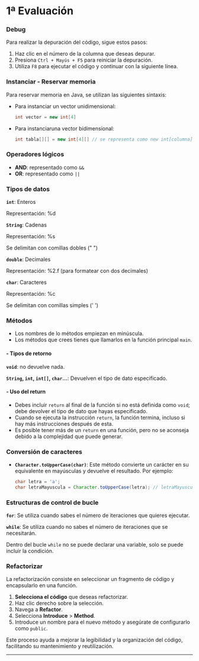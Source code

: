 # 1ª Evaluación

### Debug

Para realizar la depuración del código, sigue estos pasos:
1. Haz clic en el número de la columna que deseas depurar.
2. Presiona `Ctrl + Mayús + F5` para reiniciar la depuración.
3. Utiliza `F8` para ejecutar el código y continuar con la siguiente línea.

### Instanciar - Reservar memoria

Para reservar memoria en Java, se utilizan las siguientes sintaxis:

- Para instanciar un vector unidimensional:
  ```java
  int vector = new int[4]
- Para instanciaruna vector bidimensional:
  ```java
  int tabla[][] = new int[4][] // se representa como new int[columna][fila]

### Operadores lógicos

- **AND**: representado como `&&`
- **OR**: representado como `||`

### Tipos de datos

**`int`**: Enteros

Representación: %d

**`String`**: Cadenas

Representación: %s 

Se delimitan con comillas dobles (" ")

**`double`**: Decimales 

Representación: %2.f (para formatear con dos decimales)

**`char`**: Caracteres

Representación: %c 

Se delimitan con comillas simples (' ')

### Métodos

- Los nombres de lo métodos empiezan en minúscula.
- Los métodos que crees tienes que llamarlos en la función principal `main`.

#### -  Tipos de retorno

**`void`**: no devuelve nada.

**`String`, `int`, `int[]`, `char`...**: Devuelven el tipo de dato especificado.

#### -  Uso del return

- Debes incluir `return` al final de la función si no está definida como `void`; debe devolver el tipo de dato que hayas especificado.
- Cuando se ejecuta la instrucción `return`, la función termina, incluso si hay más instrucciones después de esta.
- Es posible tener más de un `return` en una función, pero no se aconseja debido a la complejidad que puede generar.

### Conversión de caracteres

- **`Character.toUpperCase(char)`**: Este método convierte un carácter en su equivalente en mayúsculas y devuelve el resultado. Por ejemplo:

  ```java
  char letra = 'a';
  char letraMayuscula = Character.toUpperCase(letra); // letraMayuscula será 'A'

### Estructuras de control de bucle

**`for`**:
Se utiliza cuando sabes el número de iteraciones que quieres ejecutar.

**`while`**:
Se utiliza cuando no sabes el número de iteraciones que se necesitarán.

Dentro del bucle `while` no se puede declarar una variable, solo se puede incluir la condición.

### Refactorizar

La refactorización consiste en seleccionar un fragmento de código y encapsularlo en una función. 

1. **Selecciona el código** que deseas refactorizar.
2. Haz clic derecho sobre la selección.
3. Navega a **Refactor**.
4. Selecciona **Introduce** > **Method**.
5. Introduce un nombre para el nuevo método y asegúrate de configurarlo como `public`.

Este proceso ayuda a mejorar la legibilidad y la organización del código, facilitando su mantenimiento y reutilización.

---
